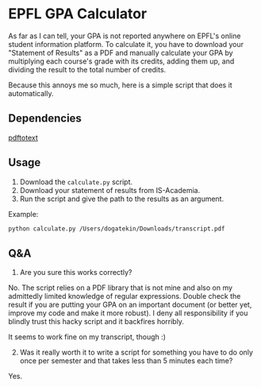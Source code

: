 # EPFL GPA Calculator

As far as I can tell, your GPA is not reported anywhere on EPFL's online student information platform. To calculate it, you have to download your "Statement of Results" as a PDF and manually calculate your GPA by multiplying each course's grade with its credits, adding them up, and dividing the result to the total number of credits.

Because this annoys me so much, here is a simple script that does it automatically.


## Dependencies

[pdftotext](https://github.com/jalan/pdftotext)


## Usage

1. Download the ```calculate.py``` script.
2. Download your statement of results from IS-Academia.
3. Run the script and give the path to the results as an argument.

Example:
```bash
python calculate.py /Users/dogatekin/Downloads/transcript.pdf
```


## Q&A

1. Are you sure this works correctly?

No. The script relies on a PDF library that is not mine and also on my admittedly limited knowledge of regular expressions. Double check the result if you are putting your GPA on an important document (or better yet, improve my code and make it more robust). I deny all responsibility if you blindly trust this hacky script and it backfires horribly.

It seems to work fine on my transcript, though :)

2. Was it really worth it to write a script for something you have to do only once per semester and that takes less than 5 minutes each time?

Yes.
